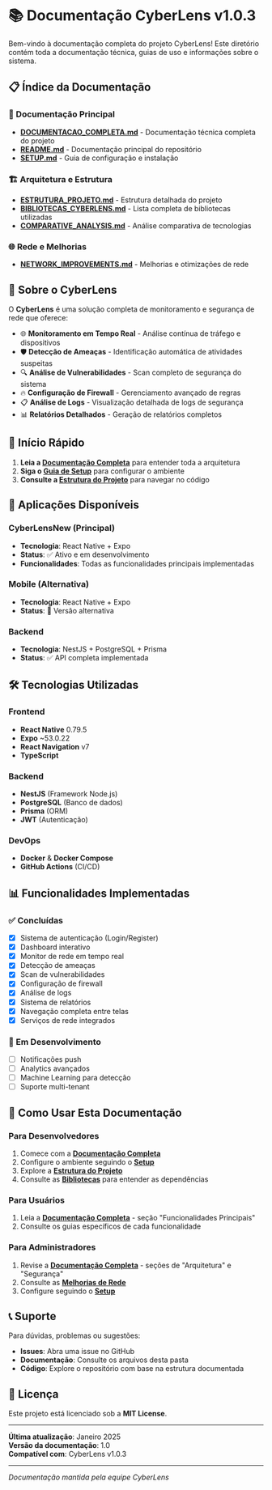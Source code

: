# 📚 Documentação CyberLens v1.0.3

Bem-vindo à documentação completa do projeto CyberLens! Este diretório contém toda a documentação técnica, guias de uso e informações sobre o sistema.

## 📋 Índice da Documentação

### 📖 Documentação Principal
- **[DOCUMENTACAO_COMPLETA.md](./DOCUMENTACAO_COMPLETA.md)** - Documentação técnica completa do projeto
- **[README.md](../README.md)** - Documentação principal do repositório
- **[SETUP.md](../SETUP.md)** - Guia de configuração e instalação

### 🏗️ Arquitetura e Estrutura
- **[ESTRUTURA_PROJETO.md](../ESTRUTURA_PROJETO.md)** - Estrutura detalhada do projeto
- **[BIBLIOTECAS_CYBERLENS.md](../BIBLIOTECAS_CYBERLENS.md)** - Lista completa de bibliotecas utilizadas
- **[COMPARATIVE_ANALYSIS.md](../COMPARATIVE_ANALYSIS.md)** - Análise comparativa de tecnologias

### 🌐 Rede e Melhorias
- **[NETWORK_IMPROVEMENTS.md](../NETWORK_IMPROVEMENTS.md)** - Melhorias e otimizações de rede

## 🎯 Sobre o CyberLens

O **CyberLens** é uma solução completa de monitoramento e segurança de rede que oferece:

- 🌐 **Monitoramento em Tempo Real** - Análise contínua de tráfego e dispositivos
- 🛡️ **Detecção de Ameaças** - Identificação automática de atividades suspeitas
- 🔍 **Análise de Vulnerabilidades** - Scan completo de segurança do sistema
- 🔥 **Configuração de Firewall** - Gerenciamento avançado de regras
- 📋 **Análise de Logs** - Visualização detalhada de logs de segurança
- 📊 **Relatórios Detalhados** - Geração de relatórios completos

## 🚀 Início Rápido

1. **Leia a [Documentação Completa](./DOCUMENTACAO_COMPLETA.md)** para entender toda a arquitetura
2. **Siga o [Guia de Setup](../SETUP.md)** para configurar o ambiente
3. **Consulte a [Estrutura do Projeto](../ESTRUTURA_PROJETO.md)** para navegar no código

## 📱 Aplicações Disponíveis

### CyberLensNew (Principal)
- **Tecnologia**: React Native + Expo
- **Status**: ✅ Ativo e em desenvolvimento
- **Funcionalidades**: Todas as funcionalidades principais implementadas

### Mobile (Alternativa)
- **Tecnologia**: React Native + Expo
- **Status**: 🔄 Versão alternativa

### Backend
- **Tecnologia**: NestJS + PostgreSQL + Prisma
- **Status**: ✅ API completa implementada

## 🛠️ Tecnologias Utilizadas

### Frontend
- **React Native** 0.79.5
- **Expo** ~53.0.22
- **React Navigation** v7
- **TypeScript**

### Backend
- **NestJS** (Framework Node.js)
- **PostgreSQL** (Banco de dados)
- **Prisma** (ORM)
- **JWT** (Autenticação)

### DevOps
- **Docker** & **Docker Compose**
- **GitHub Actions** (CI/CD)

## 📊 Funcionalidades Implementadas

### ✅ Concluídas
- [x] Sistema de autenticação (Login/Register)
- [x] Dashboard interativo
- [x] Monitor de rede em tempo real
- [x] Detecção de ameaças
- [x] Scan de vulnerabilidades
- [x] Configuração de firewall
- [x] Análise de logs
- [x] Sistema de relatórios
- [x] Navegação completa entre telas
- [x] Serviços de rede integrados

### 🔄 Em Desenvolvimento
- [ ] Notificações push
- [ ] Analytics avançados
- [ ] Machine Learning para detecção
- [ ] Suporte multi-tenant

## 🔧 Como Usar Esta Documentação

### Para Desenvolvedores
1. Comece com a **[Documentação Completa](./DOCUMENTACAO_COMPLETA.md)**
2. Configure o ambiente seguindo o **[Setup](../SETUP.md)**
3. Explore a **[Estrutura do Projeto](../ESTRUTURA_PROJETO.md)**
4. Consulte as **[Bibliotecas](../BIBLIOTECAS_CYBERLENS.md)** para entender as dependências

### Para Usuários
1. Leia a **[Documentação Completa](./DOCUMENTACAO_COMPLETA.md)** - seção "Funcionalidades Principais"
2. Consulte os guias específicos de cada funcionalidade

### Para Administradores
1. Revise a **[Documentação Completa](./DOCUMENTACAO_COMPLETA.md)** - seções de "Arquitetura" e "Segurança"
2. Consulte as **[Melhorias de Rede](../NETWORK_IMPROVEMENTS.md)**
3. Configure seguindo o **[Setup](../SETUP.md)**

## 📞 Suporte

Para dúvidas, problemas ou sugestões:

- **Issues**: Abra uma issue no GitHub
- **Documentação**: Consulte os arquivos desta pasta
- **Código**: Explore o repositório com base na estrutura documentada

## 📄 Licença

Este projeto está licenciado sob a **MIT License**.

---

**Última atualização**: Janeiro 2025  
**Versão da documentação**: 1.0  
**Compatível com**: CyberLens v1.0.3

---

*Documentação mantida pela equipe CyberLens*
